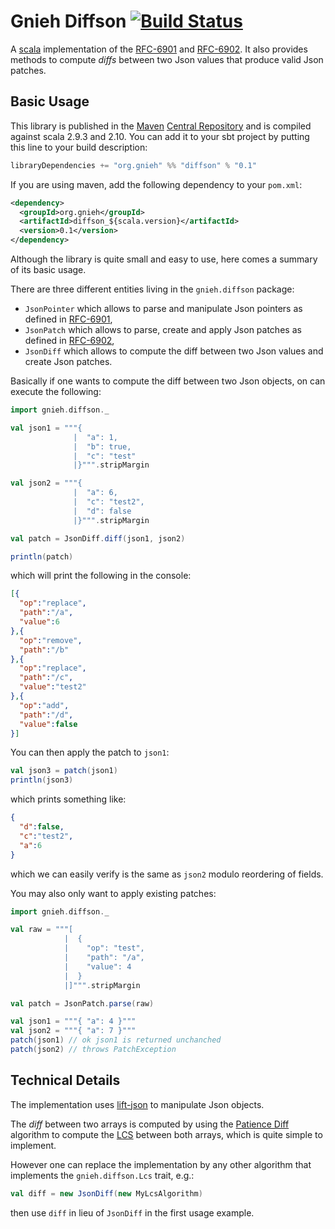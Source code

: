 Gnieh Diffson [![Build Status](https://travis-ci.org/gnieh/diffson.png)](https://travis-ci.org/gnieh/diffson)
=============

A [scala][6] implementation of the [RFC-6901][1] and [RFC-6902][2].
It also provides methods to compute _diffs_ between two Json values that produce valid Json patches.

Basic Usage
-----------

This library is published in the [Maven][7] [Central Repository][8] and is compiled against scala 2.9.3 and 2.10.
You can add it to your sbt project by putting this line to your build description:
```scala
libraryDependencies += "org.gnieh" %% "diffson" % "0.1"
```

If you are using maven, add the following dependency to your `pom.xml`:
```xml
<dependency>
  <groupId>org.gnieh</groupId>
  <artifactId>diffson_${scala.version}</artifactId>
  <version>0.1</version>
</dependency>
```

Although the library is quite small and easy to use, here comes a summary of its basic usage.

There are three different entities living in the `gnieh.diffson` package:
 - `JsonPointer` which allows to parse and manipulate Json pointers as defined in [RFC-6901][1],
 - `JsonPatch` which allows to parse, create and apply Json patches as defined in [RFC-6902][2],
 - `JsonDiff` which allows to compute the diff between two Json values and create Json patches.

Basically if one wants to compute the diff between two Json objects, on can execute the following:
```scala
import gnieh.diffson._

val json1 = """{
              |  "a": 1,
              |  "b": true,
              |  "c": "test"
              |}""".stripMargin

val json2 = """{
              |  "a": 6,
              |  "c": "test2",
              |  "d": false
              |}""".stripMargin

val patch = JsonDiff.diff(json1, json2)

println(patch)
```
which will print the following in the console:
```json
[{
  "op":"replace",
  "path":"/a",
  "value":6
},{
  "op":"remove",
  "path":"/b"
},{
  "op":"replace",
  "path":"/c",
  "value":"test2"
},{
  "op":"add",
  "path":"/d",
  "value":false
}]
```
You can then apply the patch to `json1`:
```scala
val json3 = patch(json1)
println(json3)
```

which prints something like:
```json
{
  "d":false,
  "c":"test2",
  "a":6
}
```
which we can easily verify is the same as `json2` modulo reordering of fields.

You may also only want to apply existing patches:
```scala
import gnieh.diffson._

val raw = """[
            |  {
            |    "op": "test",
            |    "path": "/a",
            |    "value": 4
            |  }
            |]""".stripMargin

val patch = JsonPatch.parse(raw)

val json1 = """{ "a": 4 }"""
val json2 = """{ "a": 7 }"""
patch(json1) // ok json1 is returned unchanched
patch(json2) // throws PatchException
```

Technical Details
-----------------

The implementation uses [lift-json][3] to manipulate Json objects.

The _diff_ between two arrays is computed by using the [Patience Diff][4] algorithm to compute the [LCS][5] between both arrays, which is quite simple to implement.

However one can replace the implementation by any other algorithm that implements the `gnieh.diffson.Lcs` trait, e.g.:
```scala
val diff = new JsonDiff(new MyLcsAlgorithm)
```

then use `diff` in lieu of `JsonDiff` in the first usage example.

[1]: http://tools.ietf.org/html/rfc6901
[2]: http://tools.ietf.org/html/rfc6902
[3]: https://github.com/lift/framework/tree/master/core/json
[4]: http://alfedenzo.livejournal.com/170301.html
[5]: https://en.wikipedia.org/wiki/Longest_common_subsequence_problem
[6]: http://scala-lang.org
[7]: http://maven.apache.org/
[8]: http://search.maven.org/
